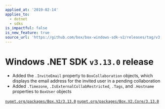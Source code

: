 ```yaml
---
applied_at: '2019-02-14'
applies_to:
  - dotnet
  - sdks
is_impactful: false
is_new_feature: true
source_url: 'https://github.com/box/box-windows-sdk-v2/releases/tag/v3.13.0'
---
```


# Windows .NET SDK `v3.13.0` release

- Added the `.InviteEmail` property to `BoxCollaboration` objects, which displays the email address for the invited
  user in a pending collaboration
- Added `.Timezone`, `.IsExternalCollabRestricted`, `.Tags`, and `.Hostname` properties to `BoxUser` objects

[`nuget.org/packages/Box.V2/3.13.0`](https://www.nuget.org/packages/Box.V2/3.13.0)
[`nuget.org/packages/Box.V2.Core/3.13.0`](https://www.nuget.org/packages/Box.V2.Core/3.13.0)